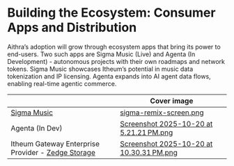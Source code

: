 # Building the Ecosystem: Consumer Apps and Distribution

Aithra’s adoption will grow through ecosystem apps that bring its power to end-users. Two such apps are Sigma Music (Live) and Agenta (In Development) - autonomous projects with their own roadmaps and network tokens. Sigma Music showcases Itheum’s potential in music data tokenization and IP licensing. Agenta expands into AI agent data flows, enabling real-time agentic commerce.

<table data-view="cards"><thead><tr><th></th><th data-hidden data-card-cover data-type="image">Cover image</th></tr></thead><tbody><tr><td><a href="https://sigmamusic.fm/">Sigma Music</a></td><td><a href="../.gitbook/assets/sigma-remix-screen.png">sigma-remix-screen.png</a></td></tr><tr><td>Agenta (In Dev)</td><td><a href="../.gitbook/assets/Screenshot 2025-10-20 at 5.21.21 PM.png">Screenshot 2025-10-20 at 5.21.21 PM.png</a></td></tr><tr><td>Itheum Gateway Enterprise Provider - <a href="https://www.zedgestorage.com/itheum-gateway#case-studies">Zedge Storage</a></td><td><a href="../.gitbook/assets/Screenshot 2025-10-20 at 10.30.31 PM.png">Screenshot 2025-10-20 at 10.30.31 PM.png</a></td></tr></tbody></table>
